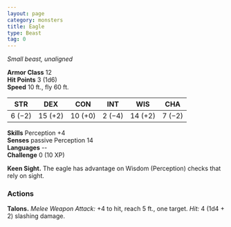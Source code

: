 ```yaml
---
layout: page
category: monsters
title: Eagle
type: Beast
tag: 0
---
```

_Small beast, unaligned_

**Armor Class** 12    
**Hit Points** 3 (1d6)    
**Speed** 10 ft., fly 60 ft.

| STR     | DEX     | CON     | INT     | WIS     | CHA     |
|---------|---------|---------|---------|---------|---------|
| 6 (−2)  | 15 (+2) | 10 (+0) | 2 (−4)  | 14 (+2) | 7 (−2)  |  

**Skills** Perception +4    
**Senses** passive Perception 14    
**Languages** --    
**Challenge** 0 (10 XP) 

**Keen Sight.** The eagle has advantage on Wisdom (Perception) checks that rely on sight. 

### Actions 
**Talons.** _Melee Weapon Attack:_ +4 to hit, reach 5 ft., one target. _Hit:_ 4 (1d4 + 2) slashing damage. 